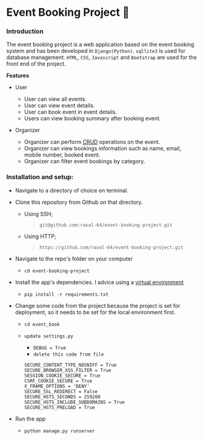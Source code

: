 # Event Booking Project   :ticket:

### Introduction
The event booking project is a web application based on the event booking system and has been developed in `Django(Python)`. `sqllite3` is used for database management. `HTML`, `CSS`, `Javascript` and `Bootstrap` are used for the front end of the project. 

**Features** 
* User
    - User can view all events.
    - User can view event details.
    - User can book event in event details.
    - Users can view booking summary after booking event.

* Organizer
    - Organizer can perform [CRUD](https://en.wikipedia.org/wiki/Create,_read,_update_and_delete) operations on the event.
    - Organizer can view bookings information such as name, email, mobile number, booked event.
    - Organizer can filter event bookings by category.

### Installation and setup:  

* Navigate to a directory of choice on terminal.  

* Clone this repository from Github on that directory.  

	* Using SSH;
 		> ` git@github.com:raval-64/event-booking-project.git `  

	* Using HTTP;
		>  ` https://github.com/raval-64/event-booking-project.git `  


* Navigate to the repo's folder on your computer  
	* ``` cd event-booking-project ```  

* Install the app's dependencies. I advice using a [virtual environment](http://docs.python-guide.org/en/latest/dev/virtualenvs/)  
	* ``` pip install -r requirements.txt ``` 
* Change some code from the project because the project is set for deployment, so it needs to be set for the local environment first.  
	* ``` cd event_book ```
	* ``` update settings.py ```
		* ``` DEBUG = True ```
		* ``` delete this code from file ```
		
		```
		SECURE_CONTENT_TYPE_NOSNIFF = True
		SECURE_BROWSER_XSS_FILTER = True
		SESSION_COOKIE_SECURE = True
		CSRF_COOKIE_SECURE = True
		X_FRAME_OPTIONS = 'DENY'
		SECURE_SSL_REDIRECT = False
		SECURE_HSTS_SECONDS = 259200
		SECURE_HSTS_INCLUDE_SUBDOMAINS = True
		SECURE_HSTS_PRELOAD = True
		```
* Run the app  
	* ` python manage.py runserver ` 

